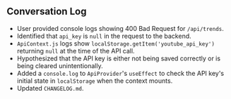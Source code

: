 ## Conversation Log

- User provided console logs showing 400 Bad Request for `/api/trends`.
- Identified that `api_key` is `null` in the request to the backend.
- `ApiContext.js` logs show `localStorage.getItem('youtube_api_key')` returning `null` at the time of the API call.
- Hypothesized that the API key is either not being saved correctly or is being cleared unintentionally.
- Added a `console.log` to `ApiProvider`'s `useEffect` to check the API key's initial state in `localStorage` when the context mounts.
- Updated `CHANGELOG.md`. 